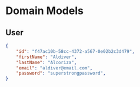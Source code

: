 # Domain Models

## User

```json
{
    "id": "f47ac10b-58cc-4372-a567-0e02b2c3d479",
    "firstName": "Aldiver",
    "lastName": "Alcoriza",
    "email": "aldiver@email.com",
    "password": "superstrongpassword",
}
```